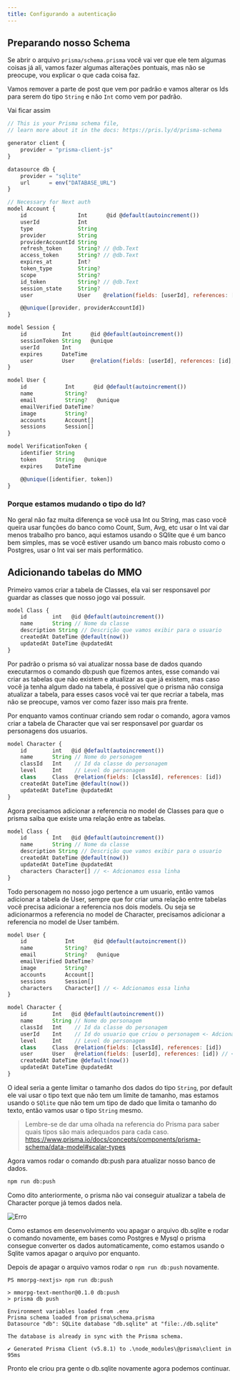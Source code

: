 ```yaml
---
title: Configurando a autenticação
---
```


## Preparando nosso Schema

Se abrir o arquivo `prisma/schema.prisma` você vai ver que ele tem algumas coisas já ali, vamos fazer algumas alterações pontuais, mas não se preocupe, vou explicar o que cada coisa faz.

Vamos remover a parte de post que vem por padrão e vamos alterar os Ids para serem do tipo `String` e não `Int` como vem por padrão.

Vai ficar assim

```js
// This is your Prisma schema file,
// learn more about it in the docs: https://pris.ly/d/prisma-schema

generator client {
    provider = "prisma-client-js"
}

datasource db {
    provider = "sqlite"
    url      = env("DATABASE_URL")
}

// Necessary for Next auth
model Account {
    id                Int      @id @default(autoincrement())
    userId            Int
    type              String
    provider          String
    providerAccountId String
    refresh_token     String? // @db.Text
    access_token      String? // @db.Text
    expires_at        Int?
    token_type        String?
    scope             String?
    id_token          String? // @db.Text
    session_state     String?
    user              User    @relation(fields: [userId], references: [id], onDelete: Cascade)

    @@unique([provider, providerAccountId])
}

model Session {
    id           Int      @id @default(autoincrement())
    sessionToken String   @unique
    userId       Int
    expires      DateTime
    user         User     @relation(fields: [userId], references: [id], onDelete: Cascade)
}

model User {
    id            Int      @id @default(autoincrement())
    name          String?
    email         String?   @unique
    emailVerified DateTime?
    image         String?
    accounts      Account[]
    sessions      Session[]
}

model VerificationToken {
    identifier String
    token      String   @unique
    expires    DateTime

    @@unique([identifier, token])
}
```

### Porque estamos mudando o tipo do Id?

No geral não faz muita diferença se você usa Int ou String, mas caso você queira usar funções do banco como Count, Sum, Avg, etc usar o Int vai dar menos trabalho pro banco, aqui estamos usando o SQlite que é um banco bem simples, mas se você estiver usando um banco mais robusto como o Postgres, usar o Int vai ser mais performático.

## Adicionando tabelas do MMO

Primeiro vamos criar a tabela de Classes, ela vai ser responsavel por guardar as classes que nosso jogo vai possuir.

```js
model Class {
    id        int   @id @default(autoincrement())
    name      String // Nome da classe
    description String // Descrição que vamos exibir para o usuario
    createdAt DateTime @default(now())
    updatedAt DateTime @updatedAt
}
```

Por padrão o prisma só vai atualizar nossa base de dados quando executarmos o comando db:push que fizemos antes, esse comando vai criar as tabelas que não existem e atualizar as que já existem, mas caso você ja tenha algum dado na tabela, é possivel que o prisma não consiga atualizar a tabela, para esses casos você vai ter que recriar a tabela, mas não se preocupe, vamos ver como fazer isso mais pra frente.

Por enquanto vamos continuar criando sem rodar o comando, agora vamos criar a tabela de Character que vai ser responsavel por guardar os personagens dos usuarios.

```js
model Character {
    id        int   @id @default(autoincrement())
    name      String // Nome do personagem
    classId   Int    // Id da classe do personagem
    level     Int    // Level do personagem
    class     Class  @relation(fields: [classId], references: [id])
    createdAt DateTime @default(now())
    updatedAt DateTime @updatedAt
}
```

Agora precisamos adicionar a referencia no model de Classes para que o prisma saiba que existe uma relação entre as tabelas.

```js
model Class {
    id        Int   @id @default(autoincrement())
    name      String // Nome da classe
    description String // Descrição que vamos exibir para o usuario
    createdAt DateTime @default(now())
    updatedAt DateTime @updatedAt
    characters Character[] // <- Adcionamos essa linha
}
```

Todo personagem no nosso jogo pertence a um usuario, então vamos adicionar a tabela de User, sempre que for criar uma relação entre tabelas você precisa adicionar a referencia nos dois models. Ou seja se adicionarmos a referencia no model de Character, precisamos adicionar a referencia no model de User também.

```js
model User {
    id            Int      @id @default(autoincrement())
    name          String?
    email         String?   @unique
    emailVerified DateTime?
    image         String?
    accounts      Account[]
    sessions      Session[]
    characters    Character[] // <- Adcionamos essa linha
}

model Character {
    id        Int   @id @default(autoincrement())
    name      String // Nome do personagem
    classId   Int    // Id da classe do personagem
    userId    Int    // Id do usuario que criou o personagem <- Adcionamos essa linha
    level     Int    // Level do personagem
    class     Class  @relation(fields: [classId], references: [id])
    user      User   @relation(fields: [userId], references: [id]) // <- Adcionamos essa linha
    createdAt DateTime @default(now())
    updatedAt DateTime @updatedAt
}
```

O ideal seria a gente limitar o tamanho dos dados do tipo `String`, por default ele vai usar o tipo text que não tem um limite de tamanho, mas estamos usando o `SQlite` que não tem um tipo de dado que limita o tamanho do texto, então vamos usar o tipo `String` mesmo.

> Lembre-se de dar uma olhada na referencia do Prisma para saber quais tipos são mais adequados para cada caso. https://www.prisma.io/docs/concepts/components/prisma-schema/data-model#scalar-types

Agora vamos rodar o comando db:push para atualizar nosso banco de dados.

```bash
npm run db:push
```

Como dito anteriormente, o prisma não vai conseguir atualizar a tabela de Character porque já temos dados nela.

![Erro](https://menthor-content.s3.sa-east-1.amazonaws.com/586ee47b-8fe9-46a0-b0c0-809240ceca93)

Como estamos em desenvolvimento vou apagar o arquivo db.sqlite e rodar o comando novamente, em bases como Postgres e Mysql o prisma consegue converter os dados automaticamente, como estamos usando o Sqlite vamos apagar o arquivo por enquanto.

Depois de apagar o arquivo vamos rodar o `npm run db:push` novamente.

```
PS mmorpg-nextjs> npm run db:push

> mmorpg-text-menthor@0.1.0 db:push
> prisma db push

Environment variables loaded from .env
Prisma schema loaded from prisma\schema.prisma
Datasource "db": SQLite database "db.sqlite" at "file:./db.sqlite"

The database is already in sync with the Prisma schema.

✔ Generated Prisma Client (v5.8.1) to .\node_modules\@prisma\client in 95ms
```

Pronto ele criou pra gente o db.sqlite novamente agora podemos continuar.